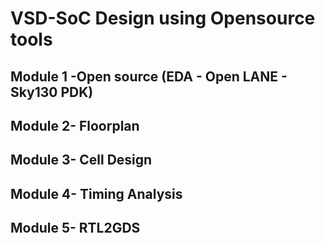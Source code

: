 # VSD-SoC Design using Opensource tools

## Module 1 -Open source (EDA - Open LANE - Sky130 PDK)

## Module 2- Floorplan

## Module 3- Cell Design

## Module 4- Timing Analysis

## Module 5- RTL2GDS
